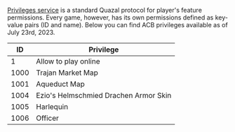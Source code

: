 [Privileges service](https://github.com/kinnay/NintendoClients/wiki/Privileges-Protocol) is a standard Quazal protocol for player's feature permissions. Every game, however, has its own permissions defined as key-value pairs (ID and name). Below you can find ACB privileges available as of July 23rd, 2023.

| ID | Privilege |
| --- | --- |
| 1 | Allow to play online |
| 1000 | Trajan Market Map |
| 1001 | Aqueduct Map |
| 1004 | Ezio's Helmschmied Drachen Armor Skin |
| 1005 | Harlequin |
| 1006 | Officer |